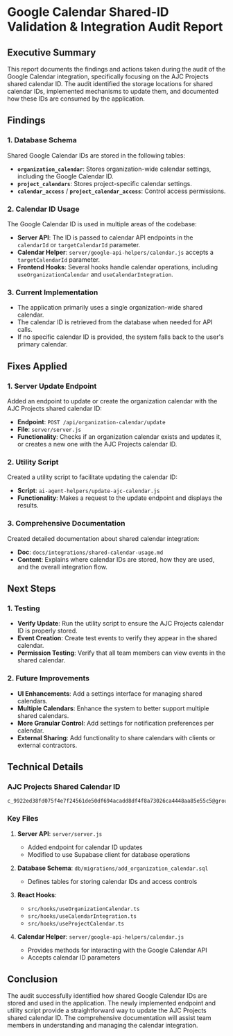 # Google Calendar Shared-ID Validation & Integration Audit Report

## Executive Summary

This report documents the findings and actions taken during the audit of the Google Calendar integration, specifically focusing on the AJC Projects shared calendar ID. The audit identified the storage locations for shared calendar IDs, implemented mechanisms to update them, and documented how these IDs are consumed by the application.

## Findings

### 1. Database Schema

Shared Google Calendar IDs are stored in the following tables:

- **`organization_calendar`**: Stores organization-wide calendar settings, including the Google Calendar ID.
- **`project_calendars`**: Stores project-specific calendar settings.
- **`calendar_access`** / **`project_calendar_access`**: Control access permissions.

### 2. Calendar ID Usage

The Google Calendar ID is used in multiple areas of the codebase:

- **Server API**: The ID is passed to calendar API endpoints in the `calendarId` or `targetCalendarId` parameter.
- **Calendar Helper**: `server/google-api-helpers/calendar.js` accepts a `targetCalendarId` parameter.
- **Frontend Hooks**: Several hooks handle calendar operations, including `useOrganizationCalendar` and `useCalendarIntegration`.

### 3. Current Implementation

- The application primarily uses a single organization-wide shared calendar.
- The calendar ID is retrieved from the database when needed for API calls.
- If no specific calendar ID is provided, the system falls back to the user's primary calendar.

## Fixes Applied

### 1. Server Update Endpoint

Added an endpoint to update or create the organization calendar with the AJC Projects shared calendar ID:

- **Endpoint**: `POST /api/organization-calendar/update`
- **File**: `server/server.js`
- **Functionality**: Checks if an organization calendar exists and updates it, or creates a new one with the AJC Projects calendar ID.

### 2. Utility Script

Created a utility script to facilitate updating the calendar ID:

- **Script**: `ai-agent-helpers/update-ajc-calendar.js`
- **Functionality**: Makes a request to the update endpoint and displays the results.

### 3. Comprehensive Documentation

Created detailed documentation about shared calendar integration:

- **Doc**: `docs/integrations/shared-calendar-usage.md`
- **Content**: Explains where calendar IDs are stored, how they are used, and the overall integration flow.

## Next Steps

### 1. Testing

- **Verify Update**: Run the utility script to ensure the AJC Projects calendar ID is properly stored.
- **Event Creation**: Create test events to verify they appear in the shared calendar.
- **Permission Testing**: Verify that all team members can view events in the shared calendar.

### 2. Future Improvements

- **UI Enhancements**: Add a settings interface for managing shared calendars.
- **Multiple Calendars**: Enhance the system to better support multiple shared calendars.
- **More Granular Control**: Add settings for notification preferences per calendar.
- **External Sharing**: Add functionality to share calendars with clients or external contractors.

## Technical Details

### AJC Projects Shared Calendar ID

```
c_9922ed38fd075f4e7f24561de50df694acadd8df4f8a73026ca4448aa85e55c5@group.calendar.google.com
```

### Key Files

1. **Server API**: `server/server.js`

   - Added endpoint for calendar ID updates
   - Modified to use Supabase client for database operations

2. **Database Schema**: `db/migrations/add_organization_calendar.sql`

   - Defines tables for storing calendar IDs and access controls

3. **React Hooks**:

   - `src/hooks/useOrganizationCalendar.ts`
   - `src/hooks/useCalendarIntegration.ts`
   - `src/hooks/useProjectCalendar.ts`

4. **Calendar Helper**: `server/google-api-helpers/calendar.js`
   - Provides methods for interacting with the Google Calendar API
   - Accepts calendar ID parameters

## Conclusion

The audit successfully identified how shared Google Calendar IDs are stored and used in the application. The newly implemented endpoint and utility script provide a straightforward way to update the AJC Projects shared calendar ID. The comprehensive documentation will assist team members in understanding and managing the calendar integration.

